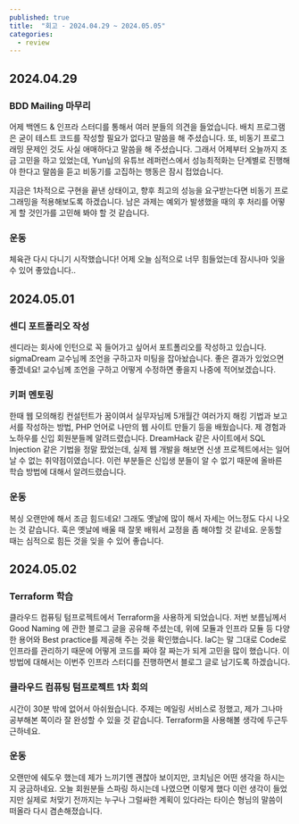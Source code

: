 ```yaml
---
published: true
title:  "회고 - 2024.04.29 ~ 2024.05.05"
categories:
  - review
---
```


## 2024.04.29

### BDD Mailing 마무리
어제 백엔드 & 인프라 스터디를 통해서 여러 분들의 의견을 들었습니다. 배치 프로그램은 굳이 테스트 코드를 작성할 필요가 없다고 말씀을 해 주셨습니다. 또, 비동기 프로그래밍 문제인 것도 사실 애매하다고 말씀을 해 주셨습니다. 그래서 어제부터 오늘까지 조금 고민을 하고 있었는데, Yun님의 유튜브 레퍼런스에서 성능최적화는 단계별로 진행해야 한다고 말씀을 듣고 비동기를 고집하는 행동은 잠시 접었습니다.

지금은 1차적으로 구현을 끝낸 상태이고, 향후 최고의 성능을 요구받는다면 비동기 프로그래밍을 적용해보도록 하겠습니다. 남은 과제는 예외가 발생했을 때의 후 처리를 어떻게 할 것인가를 고민해 봐야 할 것 같습니다.

### 운동

체육관 다시 다니기 시작했습니다! 어제 오늘 심적으로 너무 힘들었는데 잠시나마 잊을 수 있어 좋았습니다..

## 2024.05.01

### 센디 포트폴리오 작성

센디라는 회사에 인턴으로 꼭 들어가고 싶어서 포트폴리오를 작성하고 있습니다. sigmaDream 교수님께 조언을 구하고자 미팅을 잡아놨습니다. 좋은 결과가 있었으면 좋겠네요! 교수님께 조언을 구하고 어떻게 수정하면 좋을지 나중에 적어보겠습니다.

### 키퍼 멘토링

한때 웹 모의해킹 컨설턴트가 꿈이여서 실무자님께 5개월간 여러가지 해킹 기법과 보고서를 작성하는 방법, PHP 언어로 나만의 웹 사이트 만들기 등을 배웠습니다. 제 경험과 노하우를 신입 회원분들께 알려드렸습니다. DreamHack 같은 사이트에서 SQL Injection 같은 기법을 정말 팠었는데, 실제 웹 개발을 해보면 신생 프로젝트에서는 일어날 수 없는 취약점이였습니다. 이런 부분들은 신입생 분들이 알 수 없기 때문에 올바른 학습 방법에 대해서 알려드렸습니다.

### 운동

복싱 오랜만에 해서 조금 힘드네요! 그래도 옛날에 많이 해서 자세는 어느정도 다시 나오는 것 같습니다. 훅은 옛날에 배울 때 잘못 배워서 교정을 좀 해야할 것 같네요. 운동할 때는 심적으로 힘든 것을 잊을 수 있어 좋습니다.

## 2024.05.02

### Terraform 학습

클라우드 컴퓨팅 텀프로젝트에서 Terraform을 사용하게 되었습니다. 저번 보름님께서 Good Naming 에 관한 블로그 글을 공유해 주셨는데, 위에 모듈과 인프라 모듈 등 다양한 용어와 Best practice를 제공해 주는 것을 확인했습니다. IaC는 말 그대로 Code로 인프라를 관리하기 때문에 어떻게 코드를 짜야 잘 짜는가 되게 고민을 많이 했습니다. 이 방법에 대해서는 이번주 인프라 스터디를 진행하면서 블로그 글로 남기도록 하겠습니다.

### 클라우드 컴퓨팅 텀프로젝트 1차 회의

시간이 30분 밖에 없어서 아쉬웠습니다. 주제는 메일링 서비스로 정했고, 제가 그나마 공부해본 쪽이라 잘 완성할 수 있을 것 같습니다. Terraform을 사용해볼 생각에 두근두근하네요. 

### 운동

오랜만에 쉐도우 했는데 제가 느끼기엔 괜찮아 보이지만, 코치님은 어떤 생각을 하시는지 궁금하네요. 오늘 회원분들 스파링 하시는데 나였으면 이렇게 했다 이런 생각이 들었지만 실제로 처맞기 전까지는 누구나 그럴싸한 계획이 있다라는 타이슨 형님의 말씀이 떠올라 다시 겸손해졌습니다.
